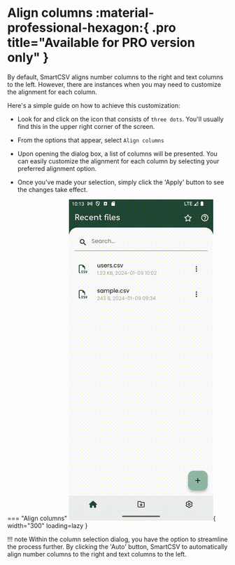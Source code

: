 # Align columns :material-professional-hexagon:{ .pro title="Available for PRO version only" }

By default, SmartCSV aligns number columns to the right and text columns to the left. However, there are instances when you may need to customize the alignment for each column.

Here's a simple guide on how to achieve this customization:

- Look for and click on the icon that consists of `three dots`. You'll usually find this in the upper right corner of the screen.

- From the options that appear, select `Align columns`

- Upon opening the dialog box, a list of columns will be presented. You can easily customize the alignment for each column by selecting your preferred alignment option.

- Once you've made your selection, simply click the 'Apply' button to see the changes take effect.

=== "Align columns"
    ![Align columns](assets/images/smartcsv-align-column.gif){ width="300" loading=lazy }

!!! note
    Within the column selection dialog, you have the option to streamline the process further. By clicking the 'Auto' button, SmartCSV to automatically align number columns to the right and text columns to the left.
